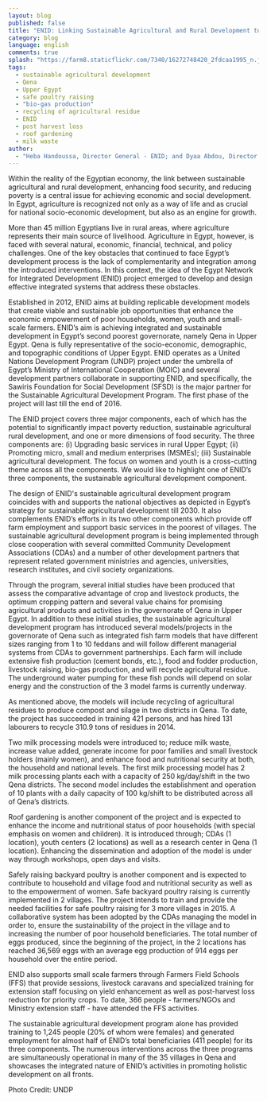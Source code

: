 ```yaml
---
layout: blog
published: false
title: "ENID: Linking Sustainable Agricultural and Rural Development to Food Security and Poverty Reduction in Upper Egypt"
category: blog
language: english
comments: true
splash: "https://farm8.staticflickr.com/7340/16272748420_2fdcaa1995_n.jpg"
tags: 
  - sustainable agricultural development
  - Qena
  - Upper Egypt
  - safe poultry raising
  - "bio-gas production"
  - recycling of agricultural residue
  - ENID
  - post harvest loss
  - roof gardening
  - milk waste
author: 
  - "Heba Handoussa, Director General - ENID; and Dyaa Abdou, Director of Sustainable Agricultural Development Programme - ENID"
---
```


Within the reality of the Egyptian economy, the link between sustainable agricultural and rural development, enhancing food security, and reducing poverty is a central issue for achieving economic and social development. In Egypt, agriculture is recognized not only as a way of life and as crucial for national socio-economic development, but also as an engine for growth. 
<!-- more -->

More than 45 million Egyptians live in rural areas, where agriculture represents their main source of livelihood. Agriculture in Egypt, however, is faced with several natural, economic, financial, technical, and policy challenges. One of the key obstacles that continued to face Egypt’s development process is the lack of complementarity and integration among the introduced interventions. In this context, the idea of the Egypt Network for Integrated Development (ENID) project emerged to develop and design effective integrated systems that address these obstacles. 

Established in 2012, ENID aims at building replicable development models that create viable and sustainable job opportunities that enhance the economic empowerment of poor households, women, youth and small-scale farmers. ENID’s aim is achieving integrated and sustainable development in Egypt’s second poorest governorate, namely Qena in Upper Egypt. Qena is fully representative of the socio-economic, demographic, and topographic conditions of Upper Egypt. ENID operates as a United Nations Development Program (UNDP) project under the umbrella of Egypt’s Ministry of International Cooperation (MOIC) and several development partners collaborate in supporting ENID, and specifically, the Sawiris Foundation for Social Development (SFSD) is the major partner for the Sustainable Agricultural Development Program. The first phase of the project will last till the end of 2016. 

The ENID project covers three major components, each of which has the potential to significantly impact poverty reduction, sustainable agricultural rural development, and one or more dimensions of food security. The three components are: (i) Upgrading basic services in rural Upper Egypt; (ii) Promoting micro, small and medium enterprises (MSMEs); (iii) Sustainable agricultural development. The focus on women and youth is a cross-cutting theme across all the components. We would like to highlight one of ENID’s three components, the sustainable agricultural development component. 

The design of ENID's sustainable agricultural development program coincides with and supports the national objectives as depicted in Egypt’s strategy for sustainable agricultural development till 2030. It also complements ENID’s efforts in its two other components which provide off farm employment and support basic services in the poorest of villages.  The sustainable agricultural development program is being implemented through close cooperation with several committed Community Development Associations (CDAs) and a number of other development partners that represent related government ministries and agencies, universities, research institutes, and civil society organizations. 

Through the program, several initial studies have been produced that assess the comparative advantage of crop and livestock products, the optimum cropping pattern and several value chains for promising agricultural products and activities in the governorate of Qena in Upper Egypt. In addition to these initial studies, the sustainable agricultural development program has introduced several models/projects in the governorate of Qena such as integrated fish farm models that have different sizes ranging from 1 to 10 feddans and will follow different managerial systems from CDAs to government partnerships. Each farm will include extensive fish production (cement bonds, etc.), food and fodder production, livestock raising, bio-gas production, and will recycle agricultural residue. The underground water pumping for these fish ponds will depend on solar energy and the construction of the 3 model farms is currently underway. 

As mentioned above, the models will include recycling of agricultural residues to produce compost and silage in two districts in Qena. To date, the project has succeeded in training 421 persons, and has hired 131 labourers to recycle 310.9 tons of residues in 2014. 

Two milk processing models were introduced to; reduce milk waste, increase value added, generate income for poor families and small livestock holders (mainly women), and enhance food and nutritional security at both, the household and national levels. The first milk processing model has 2 milk processing plants each with a capacity of 250 kg/day/shift in the two Qena districts. The second model includes the establishment and operation of 10 plants with a daily capacity of 100 kg/shift to be distributed across all of Qena’s districts. 

Roof gardening is another component of the project and is expected to enhance the income and nutritional status of poor households (with special emphasis on women and children). It is introduced through; CDAs (1 location), youth centers (2 locations) as well as a research center in Qena (1 location). Enhancing the dissemination and adoption of the model is under way through workshops, open days and visits. 

Safely raising backyard poultry is another component and is expected to contribute to household and village food and nutritional security as well as to the empowerment of women.  Safe backyard poultry raising is currently implemented in 2 villages. The project intends to train and provide the needed facilities for safe poultry raising for 3 more villages in 2015. A collaborative system has been adopted by the CDAs managing the model in order to, ensure the sustainability of the project in the village and to increasing the number of poor household beneficiaries. The total number of eggs produced, since the beginning of the project, in the 2 locations has reached 36,569 eggs with an average egg production of 914 eggs per household over the entire period. 

ENID also supports small scale farmers through Farmers Field Schools (FFS) that provide sessions, livestock caravans and specialized training for extension staff focusing on yield enhancement as well as post-harvest loss reduction for priority crops. To date, 366 people - farmers/NGOs and Ministry extension staff - have attended the FFS activities.  

The sustainable agricultural development program alone has provided training to 1,245 people (20% of whom were females) and generated employment for almost half of ENID’s total beneficiaries (411 people) for its three components. The numerous interventions across the three programs are simultaneously operational in many of the 35 villages in Qena and showcases the integrated nature of ENID’s activities in promoting holistic development on all fronts.

Photo Credit: UNDP